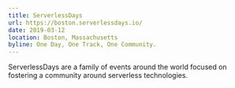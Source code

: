 ```yaml
---
title: ServerlessDays
url: https://boston.serverlessdays.io/
date: 2019-03-12
location: Boston, Massachusetts
byline: One Day, One Track, One Community.
---
```


ServerlessDays are a family of events around the world focused on fostering a community around serverless technologies.
